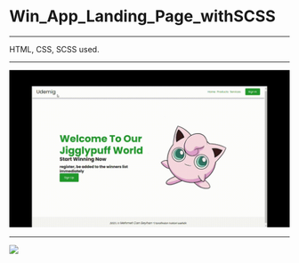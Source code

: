 # Win_App_Landing_Page_withSCSS

<hr>

HTML, CSS, SCSS used.

<hr>

![](readme.gif)

<hr>

![](responsive.gif)
